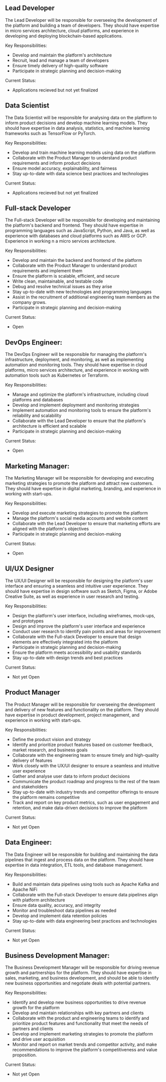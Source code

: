 ## Lead Developer

The Lead Developer will be responsible for overseeing the development of the platform and building a team of developers. They should have expertise in micro services architecture, cloud platforms, and experience in developing and deploying blockchain-based applications. 

Key Responsibilities:

- Develop and maintain the platform's architecture
- Recruit, lead and manage a team of developers
- Ensure timely delivery of high-quality software
- Participate in strategic planning and decision-making

Current Status:

- Applications recieved but not yet finalized

## Data Scientist

The Data Scientist will be responsible for analysing data on the platform to inform product decisions and develop machine learning models. They should have expertise in data analysis, statistics, and machine learning frameworks such as TensorFlow or PyTorch. 

Key Responsibilities:

- Develop and train machine learning models using data on the platform 
- Collaborate with the Product Manager to understand product requirements and inform product decisions 
- Ensure model accuracy, explainability, and fairness 
- Stay up-to-date with data science best practices and technologies

Current Status:

- Applications recieved but not yet finalized

## Full-stack Developer

The Full-stack Developer will be responsible for developing and maintaining the platform's backend and frontend. They should have expertise in programming languages such as JavaScript, Python, and Java, as well as experience with databases and cloud platforms such as AWS or GCP. Experience in working n a micro services architecture.

Key Responsibilities:

- Develop and maintain the backend and frontend of the platform 
- Collaborate with the Product Manager to understand product requirements and implement them 
- Ensure the platform is scalable, efficient, and secure 
- Write clean, maintainable, and testable code 
- Debug and resolve technical issues as they arise 
- Stay up-to-date with new technologies and programming languages 
- Assist in the recruitment of additional engineering team members as the company grows.
- Participate in strategic planning and decision-making

Current Status:

- Open

## DevOps Engineer: 

The DevOps Engineer will be responsible for managing the platform's infrastructure, deployment, and monitoring, as well as implementing automation and monitoring tools. They should have expertise in cloud platforms, micro services architecture, and experience in working with automation tools such as Kubernetes or Terraform. 

Key Responsibilities:

- Manage and optimize the platform's infrastructure, including cloud platforms and databases 
- Develop and implement deployment and monitoring strategies 
- Implement automation and monitoring tools to ensure the platform's reliability and scalability
- Collaborate with the Lead Developer to ensure that the platform's architecture is efficient and scalable
- Participate in strategic planning and decision-making

Current Status:

- Open

## Marketing Manager: 

The Marketing Manager will be responsible for developing and executing marketing strategies to promote the platform and attract new customers. They should have expertise in digital marketing, branding, and experience in working with start-ups. 

Key Responsibilities:

- Develop and execute marketing strategies to promote the platform
- Manage the platform's social media accounts and website content
- Collaborate with the Lead Developer to ensure that marketing efforts are aligned with the platform's objectives
- Participate in strategic planning and decision-making

Current Status:

- Open

## UI/UX Designer

The UX/UI Designer will be responsible for designing the platform's user interface and ensuring a seamless and intuitive user experience. They should have expertise in design software such as Sketch, Figma, or Adobe Creative Suite, as well as experience in user research and testing. 

Key Responsibilities:

- Design the platform's user interface, including wireframes, mock-ups, and prototypes 
- Design and improve the platform's user interface and experience
- Conduct user research to identify pain points and areas for improvement
- Collaborate with the Full-stack Developer to ensure that design elements are effectively integrated into the platform
- Participate in strategic planning and decision-making
- Ensure the platform meets accessibility and usability standards 
- Stay up-to-date with design trends and best practices

Current Status:

- Not yet Open

## Product Manager

The Product Manager will be responsible for overseeing the development and delivery of new features and functionality on the platform. They should have expertise in product development, project management, and experience in working with start-ups. 

Key Responsibilities:

- Define the product vision and strategy
- Identify and prioritize product features based on customer feedback, market research, and business goals 
- Collaborate with the engineering team to ensure timely and high-quality delivery of features 
- Work closely with the UX/UI designer to ensure a seamless and intuitive user experience 
- Gather and analyse user data to inform product decisions 
- Communicate the product roadmap and progress to the rest of the team and stakeholders 
- Stay up-to-date with industry trends and competitor offerings to ensure the platform remains competitive 
- Track and report on key product metrics, such as user engagement and retention, and make data-driven decisions to improve the platform

Current Status:

- Not yet Open

## Data Engineer: 

The Data Engineer will be responsible for building and maintaining the data pipelines that ingest and process data on the platform. They should have expertise in data integration, ETL tools, and database management. 

Key Responsibilities:

- Build and maintain data pipelines using tools such as Apache Kafka and Apache NiFi 
- Collaborate with the Full-stack Developer to ensure data pipelines align with platform architecture 
- Ensure data quality, accuracy, and integrity 
- Monitor and troubleshoot data pipelines as needed 
- Develop and implement data retention policies 
- Stay up-to-date with data engineering best practices and technologies

Current Status:

- Not yet Open

## Business Development Manager: 

The Business Development Manager will be responsible for driving revenue growth and partnerships for the platform. They should have expertise in sales, marketing, and business development, and should be able to identify new business opportunities and negotiate deals with potential partners. 

Key Responsibilities:

- Identify and develop new business opportunities to drive revenue growth for the platform
- Develop and maintain relationships with key partners and clients
- Collaborate with the product and engineering teams to identify and prioritize product features and functionality that meet the needs of partners and clients
- Develop and implement marketing strategies to promote the platform and drive user acquisition
- Monitor and report on market trends and competitor activity, and make recommendations to improve the platform's competitiveness and value proposition.

Current Status:

- Not yet Open
